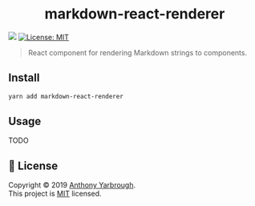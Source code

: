 <h1 align="center">markdown-react-renderer</h1>
<p>
  <img src="https://img.shields.io/badge/version-1.0.0-blue.svg?cacheSeconds=2592000" />
  <a href="https://github.com/asyarb/markdown-react-renderer/blob/master/LICENSE">
    <img alt="License: MIT" src="https://img.shields.io/badge/License-MIT-yellow.svg" target="_blank" />
  </a>
</p>

> React component for rendering Markdown strings to components.

## Install

```sh
yarn add markdown-react-renderer
```

## Usage

TODO

## 📝 License

Copyright © 2019 [Anthony Yarbrough](https://github.com/asyarb).<br /> This
project is
[MIT](https://github.com/asyarb/markdown-react-renderer/blob/master/LICENSE)
licensed.
